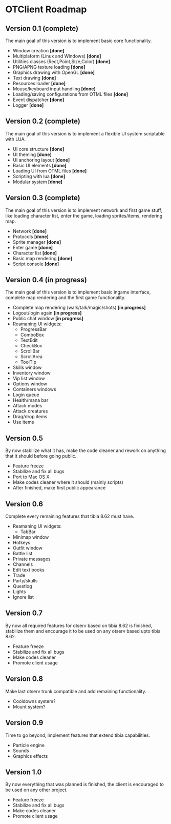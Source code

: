 # OTClient Roadmap

## Version 0.1 **(complete)**
The main goal of this version is to implement basic core functionality.

* Window creation **[done]**
* Multiplaform (Linux and Windows) **[done]**
* Utilities classes (Rect,Point,Size,Color) **[done]**
* PNG/APNG texture loading **[done]**
* Graphics drawing with OpenGL **[done]**
* Text drawing **[done]**
* Resources loader **[done]**
* Mouse/keyboard input handling **[done]**
* Loading/saving configurations from OTML files **[done]**
* Event dispatcher **[done]**
* Logger **[done]**

## Version 0.2 **(complete)**
The main goal of this version is to implement a flexible UI system scriptable with LUA.

* UI core structure **[done]**
* UI theming **[done]** 
* UI anchoring layout **[done]**
* Basic UI elements **[done]**
* Loading UI from OTML files **[done]**
* Scripting with lua **[done]**
* Modular system **[done]**

## Version 0.3 **(complete)**
The main goal of this version is to implement network and first game stuff,
like loading character list, enter the game, loading sprites/items, rendering map.

* Network **[done]**
* Protocols **[done]**
* Sprite manager **[done]**
* Enter game **[done]**
* Character list **[done]**
* Basic map rendering **[done]**
* Script console **[done]**

## Version 0.4 **(in progress)**
The main goal of this version is to implement basic ingame interface, complete map rendering and the first game functionality.

* Complete map rendering (walk/talk/magic/shots) **[in progress]**
* Logout/login again **[in progress]**
* Public chat window **[in progress]**
* Reamaning UI widgets:
  * ProgressBar
  * ComboBox
  * TextEdit
  * CheckBox
  * ScrollBar
  * ScrollArea
  * ToolTip
* Skills window
* Inventory window
* Vip list window
* Options window
* Containers windows
* Login queue
* Health/mana bar
* Attack modes
* Attack creatures
* Drag/drop items
* Use items

## Version 0.5
By now stabilize what it has, make the code cleaner and rework on anything that it should before going public.

* Feature freeze
* Stabilize and fix all bugs
* Port to Mac OS X
* Make codes cleaner where it should (mainly scripts)
* After finished, make first public appearance

## Version 0.6
Complete every remaining features that tibia 8.62 must have.

* Reamaning UI widgets:
  * TabBar
* Minimap window
* Hotkeys
* Outfit window
* Battle list
* Private messages
* Channels
* Edit text books
* Trade
* Party/skulls
* Questlog
* Lights
* Ignore list

## Version 0.7
By now all required features for otserv based on tibia 8.62 is finished, stabilize them and encourage it to be used on any otserv based upto tibia 8.62.

* Feature freeze
* Stabilize and fix all bugs
* Make codes cleaner
* Promote client usage

## Version 0.8
Make last otserv trunk compatible and add remaining functionality.

* Cooldowns system?
* Mount system?

## Version 0.9
Time to go beyond, implement features that extend tibia capabilities.

* Particle engine
* Sounds
* Graphics effects

## Version 1.0
By now everything that was planned is finished, the client is encouraged to be used on any other project.

* Feature freeze
* Stabilize and fix all bugs
* Make codes cleaner
* Promote client usage